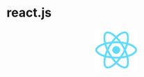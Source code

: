 # react.js
<p align="center"><a src="https://react.docschina.org/" target="_blank"><img src="./03-app/public/logo192.png" width="100px" alt="React logo"></a></p>
